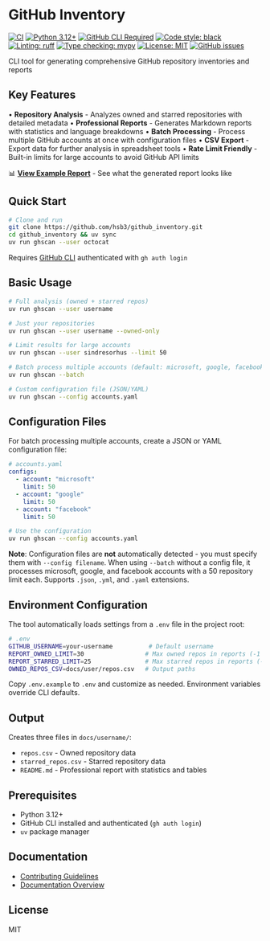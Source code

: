 # GitHub Inventory

[![CI](https://github.com/hsb3/github_inventory/workflows/CI/badge.svg)](https://github.com/hsb3/github_inventory/actions)
[![Python 3.12+](https://img.shields.io/badge/python-3.12%2B-blue.svg)](https://www.python.org/downloads/)
[![GitHub CLI Required](https://img.shields.io/badge/requires-GitHub%20CLI-blue?logo=github)](https://cli.github.com/)
[![Code style: black](https://img.shields.io/badge/code%20style-black-000000.svg)](https://github.com/psf/black)
[![Linting: ruff](https://img.shields.io/badge/linting-ruff-red)](https://github.com/astral-sh/ruff)
[![Type checking: mypy](https://img.shields.io/badge/type%20checking-mypy-blue)](https://mypy-lang.org/)
[![License: MIT](https://img.shields.io/badge/License-MIT-yellow.svg)](https://opensource.org/licenses/MIT)
[![GitHub issues](https://img.shields.io/github/issues/hsb3/github_inventory)](https://github.com/hsb3/github_inventory/issues)

CLI tool for generating comprehensive GitHub repository inventories and reports

## Key Features

• **Repository Analysis** - Analyzes owned and starred repositories with detailed metadata
• **Professional Reports** - Generates Markdown reports with statistics and language breakdowns
• **Batch Processing** - Process multiple GitHub accounts at once with configuration files
• **CSV Export** - Export data for further analysis in spreadsheet tools
• **Rate Limit Friendly** - Built-in limits for large accounts to avoid GitHub API limits

📊 **[View Example Report](docs/output_example/README.md)** - See what the generated report looks like

## Quick Start

```bash
# Clone and run
git clone https://github.com/hsb3/github_inventory.git
cd github_inventory && uv sync
uv run ghscan --user octocat
```

Requires [GitHub CLI](https://cli.github.com/) authenticated with `gh auth login`

## Basic Usage

```bash
# Full analysis (owned + starred repos)
uv run ghscan --user username

# Just your repositories
uv run ghscan --user username --owned-only

# Limit results for large accounts
uv run ghscan --user sindresorhus --limit 50

# Batch process multiple accounts (default: microsoft, google, facebook)
uv run ghscan --batch

# Custom configuration file (JSON/YAML)
uv run ghscan --config accounts.yaml
```

## Configuration Files

For batch processing multiple accounts, create a JSON or YAML configuration file:

```yaml
# accounts.yaml
configs:
  - account: "microsoft"
    limit: 50
  - account: "google"
    limit: 50
  - account: "facebook"
    limit: 50
```

```bash
# Use the configuration
uv run ghscan --config accounts.yaml
```

**Note**: Configuration files are **not** automatically detected - you must specify them with `--config filename`. When using `--batch` without a config file, it processes microsoft, google, and facebook accounts with a 50 repository limit each. Supports `.json`, `.yml`, and `.yaml` extensions.

## Environment Configuration

The tool automatically loads settings from a `.env` file in the project root:

```bash
# .env
GITHUB_USERNAME=your-username          # Default username
REPORT_OWNED_LIMIT=30                 # Max owned repos in reports (-1 = no limit)
REPORT_STARRED_LIMIT=25               # Max starred repos in reports (-1 = no limit)
OWNED_REPOS_CSV=docs/user/repos.csv   # Output paths
```

Copy `.env.example` to `.env` and customize as needed. Environment variables override CLI defaults.

## Output

Creates three files in `docs/username/`:

- `repos.csv` - Owned repository data
- `starred_repos.csv` - Starred repository data
- `README.md` - Professional report with statistics and tables

## Prerequisites

- Python 3.12+
- GitHub CLI installed and authenticated (`gh auth login`)
- `uv` package manager

## Documentation

- [Contributing Guidelines](CONTRIBUTING.md)
- [Documentation Overview](docs/README.md)

## License

MIT
